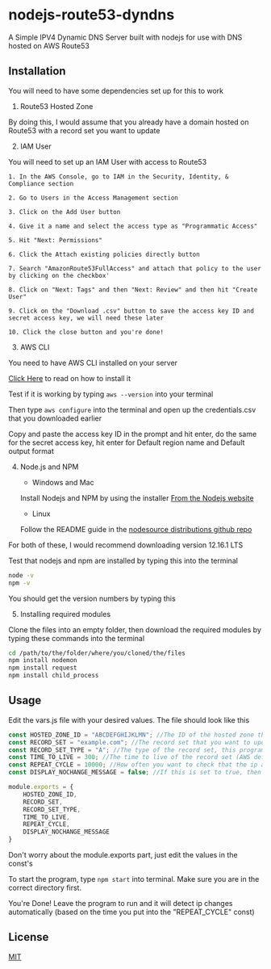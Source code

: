 # nodejs-route53-dyndns

A Simple IPV4 Dynamic DNS Server built with nodejs for use with DNS hosted on AWS Route53

## Installation

You will need to have some dependencies set up for this to work

1. Route53 Hosted Zone

By doing this, I would assume that you already have a domain hosted on Route53 with a record set you want to update

2. IAM User

You will need to set up an IAM User with access to Route53

    1. In the AWS Console, go to IAM in the Security, Identity, & Compliance section

    2. Go to Users in the Access Management section

    3. Click on the Add User button

    4. Give it a name and select the access type as "Programmatic Access"

    5. Hit "Next: Permissions"

    6. Click the Attach existing policies directly button

    7. Search "AmazonRoute53FullAccess" and attach that policy to the user by clicking on the checkbox'

    8. Click on "Next: Tags" and then "Next: Review" and then hit "Create User"

    9. Click on the "Download .csv" button to save the access key ID and secret access key, we will need these later

    10. Click the close button and you're done!

3. AWS CLI

You need to have AWS CLI installed on your server

[Click Here](https://docs.aws.amazon.com/cli/latest/userguide/install-cliv2.html) to read on how to install it

Test if it is working by typing `aws --version` into your terminal

Then type `aws configure` into the terminal and open up the credentials.csv that you downloaded earlier

Copy and paste the access key ID in the prompt and hit enter, do the same for the secret access key, hit enter for Default region name and Default output format

4. Node.js and NPM

    * Windows and Mac

    Install Nodejs and NPM by using the installer [From the Nodejs website](https://nodejs.org/)

    * Linux

    Follow the README guide in the [nodesource distributions github repo](https://github.com/nodesource/distributions)

For both of these, I would recommend downloading version 12.16.1 LTS

Test that nodejs and npm are installed by typing this into the terminal

```bash
node -v
npm -v
```

You should get the version numbers by typing this

5. Installing required modules

Clone the files into an empty folder, then download the required modules by typing these commands into the terminal

```bash
cd /path/to/the/folder/where/you/cloned/the/files
npm install nodemon
npm install request
npm install child_process
```

## Usage

Edit the vars.js file with your desired values. The file should look like this

```javascript
const HOSTED_ZONE_ID = "ABCDEFGHIJKLMN"; //The ID of the hosted zone that you want to update
const RECORD_SET = "example.com"; //The record set that you want to update i.e. website.example.com
const RECORD_SET_TYPE = "A"; //The type of the record set, this program only supports IPV4, so leave as type A
const TIME_TO_LIVE = 300; //The time to live of the record set (AWS default is 300 seconds)
const REPEAT_CYCLE = 10000; //How often you want to check that the ip address has changed in milliseconds i.e. 60000 = 1 minute
const DISPLAY_NOCHANGE_MESSAGE = false; //If this is set to true, then every ip check, it will show in the terminal "no change"

module.exports = {
    HOSTED_ZONE_ID,
    RECORD_SET,
    RECORD_SET_TYPE,
    TIME_TO_LIVE,
    REPEAT_CYCLE,
    DISPLAY_NOCHANGE_MESSAGE
}
```

Don't worry about the module.exports part, just edit the values in the const's

To start the program, type `npm start` into terminal. Make sure you are in the correct directory first.

You're Done! Leave the program to run and it will detect ip changes automatically (based on the time you put into the "REPEAT_CYCLE" const)

## License
[MIT](https://choosealicense.com/licenses/mit/)
